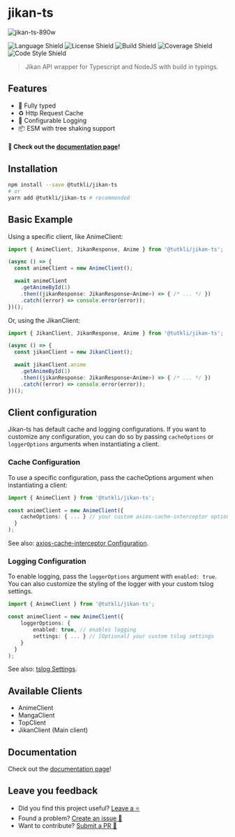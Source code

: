 # jikan-ts

![jikan-ts-890w](https://user-images.githubusercontent.com/49206247/207465731-9908e843-7c8d-4e05-838b-41bcd8c677f8.png)


![Language Shield](https://img.shields.io/badge/language-typescript-blue?style=for-the-badge)
![License Shield](https://img.shields.io/badge/license-mit-blueviolet?style=for-the-badge)
![Build Shield](https://img.shields.io/badge/build-passing-brightgreen?style=for-the-badge)
![Coverage Shield](https://img.shields.io/badge/coverage-100%25-brightgreen?style=for-the-badge)
![Code Style Shield](https://img.shields.io/badge/code%20style-Prettier-magenta?style=for-the-badge)

> Jikan API wrapper for Typescript and NodeJS with build in typings.

## Features

- 💅 Fully typed
- ♻ Http Request Cache
- 📄 Configurable Logging
- 📦 ESM with tree shaking support

#### 📖 Check out the [documentation page](https://tutkli.github.io/jikan-ts/)!

## Installation

```bash
npm install --save @tutkli/jikan-ts
# or
yarn add @tutkli/jikan-ts # recommended
```

## Basic Example

Using a specific client, like AnimeClient:

```ts
import { AnimeClient, JikanResponse, Anime } from '@tutkli/jikan-ts';

(async () => {
  const animeClient = new AnimeClient();

  await animeClient
    .getAnimeById(1)
    .then((jikanResponse: JikanResponse<Anime>) => { /* ... */ })
    .catch((error) => console.error(error));
})();
```

Or, using the JikanClient:

```ts
import { JikanClient, JikanResponse, Anime } from '@tutkli/jikan-ts';

(async () => {
  const jikanClient = new JikanClient();

  await jikanClient.anime
    .getAnimeById(1)
    .then((jikanResponse: JikanResponse<Anime>) => { /* ... */ })
    .catch((error) => console.error(error));
})();
```

## Client configuration

Jikan-ts has default cache and logging configurations. If you want to customize any configuration, you can do so by passing `cacheOptions` or `loggerOptions` arguments when instantiating a client.

### Cache Configuration

To use a specific configuration, pass the cacheOptions argument when instantiating a client:

```ts
import { AnimeClient } from '@tutkli/jikan-ts';

const animeClient = new AnimeClient({ 
    cacheOptions: { ... } // your custom axios-cache-interceptor options
  }
);
```

See also: [axios-cache-interceptor Configuration](https://axios-cache-interceptor.js.org/guide).

### Logging Configuration

To enable logging, pass the `loggerOptions` argument with `enabled: true`. You can also customize the styling of the logger with your custom tslog settings.

```ts
import { AnimeClient } from '@tutkli/jikan-ts';

const animeClient = new AnimeClient({ 
    loggerOptions: { 
        enabled: true, // enables logging
        settings: { ... } // [Optional] your custom tslog settings
    } 
  }
);
```

See also: [tslog Settings](https://tslog.js.org/#/?id=settings).

## Available Clients

- AnimeClient
- MangaClient
- TopClient
- JikanClient (Main client)

## Documentation

Check out the [documentation page](https://tutkli.github.io/jikan-ts/)!

## Leave you feedback

- Did you find this project useful? [Leave a ⭐](https://github.com/tutkli/jikan-ts)
- Found a problem? [Create an issue 🔎](https://github.com/tutkli/jikan-ts/issues)
- Want to contribute? [Submit a PR 📑](https://github.com/tutkli/jikan-ts/pulls)

